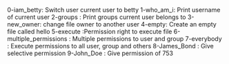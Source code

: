 0-iam_betty: Switch user current user to betty
1-who_am_i: Print username of current user
2-groups : Print groups current user belongs to
3-new_owner: change file owner to another user
4-empty: Create an empty file called hello
5-execute :Permission right to execute file
6-multiple_permissions : Multiple permissions to user and group
7-everybody : Execute permissions to all user, group and others
8-James_Bond : Give selective permission
9-John_Doe : Give permission of 753

